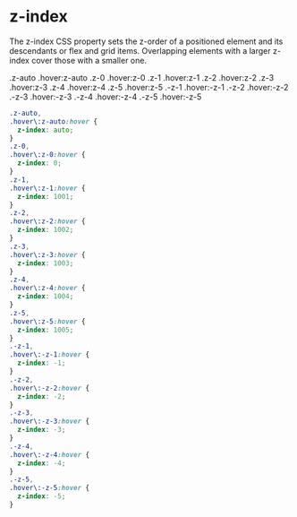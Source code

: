 # z-index

The z-index CSS property sets the z-order of a positioned element and its descendants or flex and grid items. Overlapping elements with a larger z-index cover those with a smaller one.

.z-auto
.hover:z-auto
.z-0
.hover:z-0
.z-1
.hover:z-1
.z-2
.hover:z-2
.z-3
.hover:z-3
.z-4
.hover:z-4
.z-5
.hover:z-5
.-z-1
.hover:-z-1
.-z-2
.hover:-z-2
.-z-3
.hover:-z-3
.-z-4
.hover:-z-4
.-z-5
.hover:-z-5

```css
.z-auto,
.hover\:z-auto:hover {
  z-index: auto;
}
.z-0,
.hover\:z-0:hover {
  z-index: 0;
}
.z-1,
.hover\:z-1:hover {
  z-index: 1001;
}
.z-2,
.hover\:z-2:hover {
  z-index: 1002;
}
.z-3,
.hover\:z-3:hover {
  z-index: 1003;
}
.z-4,
.hover\:z-4:hover {
  z-index: 1004;
}
.z-5,
.hover\:z-5:hover {
  z-index: 1005;
}
.-z-1,
.hover\:-z-1:hover {
  z-index: -1;
}
.-z-2,
.hover\:-z-2:hover {
  z-index: -2;
}
.-z-3,
.hover\:-z-3:hover {
  z-index: -3;
}
.-z-4,
.hover\:-z-4:hover {
  z-index: -4;
}
.-z-5,
.hover\:-z-5:hover {
  z-index: -5;
}
```
